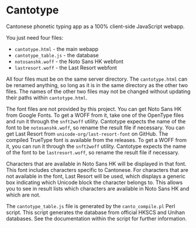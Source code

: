 # Cantotype

Cantonese phonetic typing app as a 100% client-side JavaScript webapp.

You just need four files:

- `cantotype.html` - the main webapp
- `cantotype_table.js` - the database
- `notosanshk.woff` - the Noto Sans HK webfont
- `lastresort.woff` - the Last Resort webfont

All four files must be on the same server directory.  The `cantotype.html` can be renamed anything, so long as it is in the same directory as the other two files.  The names of the other two files may not be changed without updating their paths within `cantotype.html`.

The font files are not provided by this project.  You can get Noto Sans HK from Google Fonts.  To get a WOFF from it, take one of the OpenType files and run it through the `snft2woff` utility.  Cantotype expects the name of the font to be `notosanshk.woff`, so rename the result file if necessary.  You can get Last Resort from `unicode-org/last-resort-font` on GitHub.  The compiled TrueType font is available from the releases.  To get a WOFF from it, you can run it through the `snft2woff` utility.  Cantotype expects the name of the font to be `lastresort.woff`, so rename the result file if necessary.

Characters that are available in Noto Sans HK will be displayed in that font.  This font includes characters specific to Cantonese.  For characters that are not available in the font, Last Resort will be used, which displays a generic box indicating which Unicode block the character belongs to.  This allows you to see in result lists which characters are available in Noto Sans HK and which are not.

The `cantotype_table.js` file is generated by the `canto_compile.pl` Perl script.  This script generates the database from official HKSCS and Unihan databases.  See the documentation within the script for further information.
